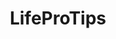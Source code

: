 ---
title: LifeProTips
crosslinks:
- AskReddit
- ShittyLifeProTips
- WTF
- tifu
- personalfinance
- youtubot
- explainlikeimfive
- u_imguralbumbot
- IAmA
- Showerthoughts
- mildlyinteresting
- autourbanbot
- OutOfTheLoop
- funny
- john_yukis_bots
- UnethicalLifeProTips
- gifs
- pics
- videos
- AdviceAnimals
---